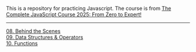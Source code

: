 This is a repository for practicing Javascript. The course is from [The Complete JavaScript Course 2025: From Zero to Expert!](https://www.udemy.com/course/the-complete-javascript-course/?couponCode=KEEPLEARNING)

---

[08. Behind the Scenes](/08-Behind-the-Scenes/README.md) <br/>
[09. Data Structures & Operators](/09-Data-Structures-Operators/README.md) <br/>
[10. Functions](/10-Functions/README.md) <br/>